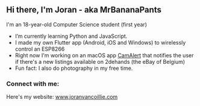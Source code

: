 ## Hi there, I'm Joran - aka MrBananaPants

I'm an 18-year-old Computer Science student (first year)

- I’m currently learning Python and JavaScript.
- I made my own Flutter app (Android, iOS and Windows) to wirelessly control an ESP8266
- Right now I'm working on an macOS app [CamAlert](https://github.com/MrBananaPants/CamAlert) that notifies the user if there's a new listings available on 2dehands (the eBay of Belgium)
- Fun fact: I also do photography in my free time.

### Connect with me:
Here's my website: www.joranvancoillie.com

